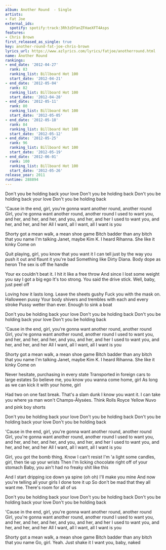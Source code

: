 ```yaml
---
album: Another Round  - Single
artists:
- Fat Joe
external_ids:
  spotify: spotify:track:3Rh3zDYanZFHaeXFT4Asps
features:
- Chris Brown
first_released_as_single: true
key: another-round-fat-joe-chris-brown
lyrics_url: https://www.azlyrics.com/lyrics/fatjoe/anotherround.html
name: Another Round
rankings:
- end_date: '2012-04-27'
  rank: 83
  ranking_list: Billboard Hot 100
  start_date: '2012-04-21'
- end_date: '2012-05-04'
  rank: 82
  ranking_list: Billboard Hot 100
  start_date: '2012-04-28'
- end_date: '2012-05-11'
  rank: 80
  ranking_list: Billboard Hot 100
  start_date: '2012-05-05'
- end_date: '2012-05-18'
  rank: 84
  ranking_list: Billboard Hot 100
  start_date: '2012-05-12'
- end_date: '2012-05-25'
  rank: 96
  ranking_list: Billboard Hot 100
  start_date: '2012-05-19'
- end_date: '2012-06-01'
  rank: 100
  ranking_list: Billboard Hot 100
  start_date: '2012-05-26'
release_year: 2011
runtime: 288894
---
```

Don't you be holding back your love
Don't you be holding back
Don't you be holding back your love
Don't you be holding back

'Cause in the end, girl, you're gonna want another round, another round
Girl, you're gonna want another round, another round
I used to want you, and her, and her, and her, and you, and her, and her
I used to want you, and her, and her, and her
All I want, all I want, all I want is you

Shorty got a mean walk, a mean shoe game
Bitch badder than any bitch that you name
I'm talking Janet, maybe Kim K. I heard Rihanna. She like it kinky
Come on


Quit playing, girl, you know that you want it
I can tell just by the way you push it out and flaunt it you're bad
Something like Dirty Diana. Body dope as heron
The sex is off the handle

Your ex couldn't beat it. I hit it like a free throw
And since I lost some weight you say I got a big ego
It's too strong. You said the drive stick.
Well, baby, just peel off

Loving how it lasts long. Leave the sheets gushy
Fuck you with the mask on. Halloween pussy
Your body shivers and trembles with each and every stroke
Pussy wetter than ever. Enough to sink a boat


Don't you be holding back your love
Don't you be holding back
Don't you be holding back your love
Don't you be holding back

'Cause in the end, girl, you're gonna want another round, another round
Girl, you're gonna want another round, another round
I used to want you, and her, and her, and her, and you, and her, and her
I used to want you, and her, and her, and her
All I want, all I want, all I want is you

Shorty got a mean walk, a mean shoe game
Bitch badder than any bitch that you name
I'm talking Janet, maybe Kim K. I heard Rihanna. She like it kinky
Come on


Never hesitate, purchasing in every state
Transported in foreign cars to large estates
So believe me, you know you wanna come home, girl
As long as we can kick it with your home, girl

Had two on one fast break. That's a slam dunk
I know you want it. I can take you where ya man won't
Champs-Ãlysées. Think Rolls Royce
Yellow Nuvo and pink boy shorts


Don't you be holding back your love
Don't you be holding back
Don't you be holding back your love
Don't you be holding back

'Cause in the end, girl, you're gonna want another round, another round
Girl, you're gonna want another round, another round
I used to want you, and her, and her, and her, and you, and her, and her
I used to want you, and her, and her, and her
All I want, all I want, all I want is you


Girl, you got the bomb thing. Know I can't resist
I'm 'a light some candles, girl, then tie up your wrists
Then I'm licking chocolate right off of your stomach
Baby, you ain't had no freaky shit like this

And I start dripping ice down ya spine (oh oh)
I'll make you mine
And now you're telling all your girls I done tore it up
So don't be mad that they all want me. There's room for all of us


Don't you be holding back your love
Don't you be holding back
Don't you be holding back your love
Don't you be holding back

'Cause in the end, girl, you're gonna want another round, another round
Girl, you're gonna want another round, another round
I used to want you, and her, and her, and her, and you, and her, and her
I used to want you, and her, and her, and her
All I want, all I want, all I want is you

Shorty got a mean walk, a mean shoe game
Bitch badder than any bitch that you name
Go, girl. Yeah. Just shake it
I want you, baby, naked
